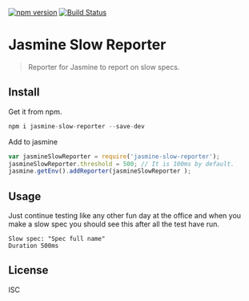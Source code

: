 [![npm version](https://badge.fury.io/js/jasmine-slow-reporter.svg)](https://badge.fury.io/js/jasmine-slow-reporter)
[![Build Status](https://travis-ci.org/agirorn/jasmine-slow-reporter.svg?branch=master)](https://travis-ci.org/agirorn/jasmine-slow-reporter)

# Jasmine Slow Reporter

> Reporter for Jasmine to report on slow specs.

## Install

Get it from npm.

```js
npm i jasmine-slow-reporter --save-dev
```

Add to jasmine

```js
var jasmineSlowReporter = require('jasmine-slow-reporter');
jasmineSlowReporter.threshold = 500; // It is 100ms by default.
jasmine.getEnv().addReporter(jasmineSlowReporter );
```

## Usage

Just continue testing like any other fun day at the office and when you make a slow spec you should see this after all the test have run.

```shell
Slow spec: "Spec full name"
Duration 500ms
```

## License

ISC
